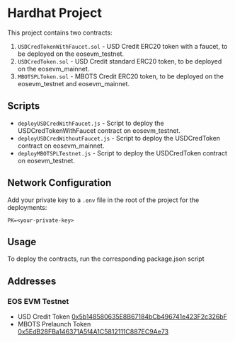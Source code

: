 
# Hardhat Project

This project contains two contracts:

1. `USDCredTokenWithFaucet.sol` - USD Credit ERC20 token with a faucet, to be deployed on the eosevm_testnet.
2. `USDCredToken.sol` - USD Credit standard ERC20 token, to be deployed on the eosevm_mainnet.
3. `MBOTSPLToken.sol` - MBOTS Credit ERC20 token, to be deployed on the eosevm_testnet and eosevm_mainnet.

## Scripts

- `deployUSDCredWithFaucet.js` - Script to deploy the USDCredTokenWithFaucet contract on eosevm_testnet.
- `deployUSDCredWithoutFaucet.js` - Script to deploy the USDCredToken contract on eosevm_mainnet.
- `deployMBOTSPLTestnet.js` - Script to deploy the USDCredToken contract on eosevm_testnet.

## Network Configuration

Add your private key to a `.env` file in the root of the project for the deployments:

```
PK=<your-private-key>
```

## Usage

To deploy the contracts, run the corresponding package.json script


## Addresses

### EOS EVM Testnet

- USD Credit Token [0x5b148580635E8B67184bCb496741e423F2c326bF](https://explorer.testnet.evm.eosnetwork.com/address/0x5b148580635E8B67184bCb496741e423F2c326bF)
- MBOTS Prelaunch Token [0x5EdB28FBa146371A5f4A1C5812111C887EC9Ae73](https://explorer.testnet.evm.eosnetwork.com/address/0x5EdB28FBa146371A5f4A1C5812111C887EC9Ae73)